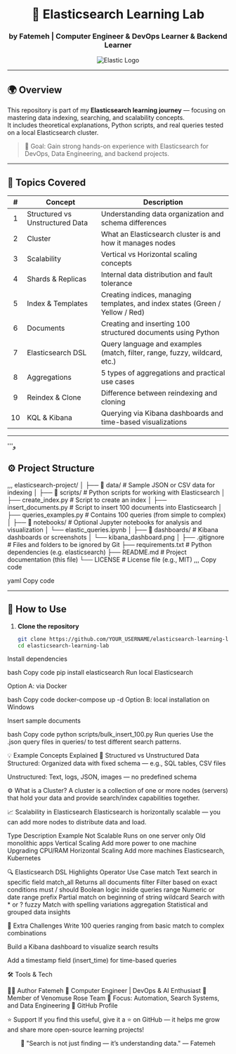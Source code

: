 <div align="center">

# 🧠 Elasticsearch Learning Lab  
### by **Fatemeh** | Computer Engineer & DevOps Learner &  Backend Learner

![Elastic Logo](https://upload.wikimedia.org/wikipedia/commons/f/f4/Elasticsearch_logo.svg)

---

</div>

## 🌍 Overview  
This repository is part of my **Elasticsearch learning journey** — focusing on mastering data indexing, searching, and scalability concepts.  
It includes theoretical explanations, Python scripts, and real queries tested on a local Elasticsearch cluster.

> 📘 Goal: Gain strong hands-on experience with Elasticsearch for DevOps, Data Engineering, and backend projects.

---

## 🧩 Topics Covered  

| # | Concept | Description |
|:-:|----------|--------------|
| 1 | Structured vs Unstructured Data | Understanding data organization and schema differences |
| 2 | Cluster | What an Elasticsearch cluster is and how it manages nodes |
| 3 | Scalability | Vertical vs Horizontal scaling concepts |
| 4 | Shards & Replicas | Internal data distribution and fault tolerance |
| 5 | Index & Templates | Creating indices, managing templates, and index states (Green / Yellow / Red) |
| 6 | Documents | Creating and inserting 100 structured documents using Python |
| 7 | Elasticsearch DSL | Query language and examples (match, filter, range, fuzzy, wildcard, etc.) |
| 8 | Aggregations | 5 types of aggregations and practical use cases |
| 9 | Reindex & Clone | Difference between reindexing and cloning |
| 10 | KQL & Kibana | Querying via Kibana dashboards and time-based visualizations |

---
'''و
## ⚙️ Project Structure
,,,
elasticsearch-project/
│
├── 📁 data/ # Sample JSON or CSV data for indexing
│
├── 📁 scripts/ # Python scripts for working with Elasticsearch
│ ├── create_index.py # Script to create an index
│ ├── insert_documents.py # Script to insert 100 documents into Elasticsearch
│ ├── queries_examples.py # Contains 100 queries (from simple to complex)
│
├── 📁 notebooks/ # Optional Jupyter notebooks for analysis and visualization
│ └── elastic_queries.ipynb
│
├── 📁 dashboards/ # Kibana dashboards or screenshots
│ └── kibana_dashboard.png
│
├── .gitignore # Files and folders to be ignored by Git
├── requirements.txt # Python dependencies (e.g. elasticsearch)
├── README.md # Project documentation (this file)
└── LICENSE # License file (e.g., MIT)
,,,
Copy code

yaml
Copy code

---

## 🚀 How to Use

1. **Clone the repository**
   ```bash
   git clone https://github.com/YOUR_USERNAME/elasticsearch-learning-lab.git
   cd elasticsearch-learning-lab
Install dependencies

bash
Copy code
pip install elasticsearch
Run local Elasticsearch

Option A: via Docker

bash
Copy code
docker-compose up -d
Option B: local installation on Windows

Insert sample documents

bash
Copy code
python scripts/bulk_insert_100.py
Run queries
Use the .json query files in queries/ to test different search patterns.

💡 Example Concepts Explained
📘 Structured vs Unstructured Data
Structured: Organized data with fixed schema — e.g., SQL tables, CSV files

Unstructured: Text, logs, JSON, images — no predefined schema

⚙️ What is a Cluster?
A cluster is a collection of one or more nodes (servers) that hold your data and provide search/index capabilities together.

📈 Scalability in Elasticsearch
Elasticsearch is horizontally scalable — you can add more nodes to distribute data and load.

Type	Description	Example
Not Scalable	Runs on one server only	Old monolithic apps
Vertical Scaling	Add more power to one machine	Upgrading CPU/RAM
Horizontal Scaling	Add more machines	Elasticsearch, Kubernetes

🔍 Elasticsearch DSL Highlights
Operator	Use Case
match	Text search in specific field
match_all	Returns all documents
filter	Filter based on exact conditions
must / should	Boolean logic inside queries
range	Numeric or date range
prefix	Partial match on beginning of string
wildcard	Search with * or ?
fuzzy	Match with spelling variations
aggregation	Statistical and grouped data insights

🧠 Extra Challenges
Write 100 queries ranging from basic match to complex combinations

Build a Kibana dashboard to visualize search results

Add a timestamp field (insert_time) for time-based queries

🛠️ Tools & Tech




👩‍💻 Author
Fatemeh
🧩 Computer Engineer | DevOps & AI Enthusiast
🌸 Member of Venomuse Rose Team
📍 Focus: Automation, Search Systems, and Data Engineering
🔗 GitHub Profile

⭐ Support
If you find this useful, give it a ⭐ on GitHub — it helps me grow and share more open-source learning projects!

<div align="center">
💬 "Search is not just finding — it’s understanding data."
— Fatemeh

